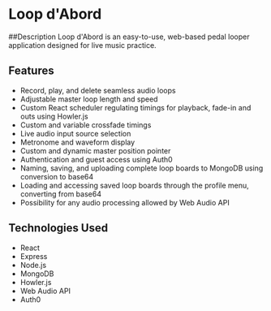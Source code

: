 # Loop d'Abord

##Description
Loop d'Abord is an easy-to-use, web-based pedal looper application designed for live music practice.

## Features
- Record, play, and delete seamless audio loops
- Adjustable master loop length and speed
- Custom React scheduler regulating timings for playback, fade-in and outs using Howler.js
- Custom and variable crossfade timings
- Live audio input source selection
- Metronome and waveform display
- Custom and dynamic master position pointer
- Authentication and guest access using Auth0
- Naming, saving, and uploading complete loop boards to MongoDB using conversion to base64
- Loading and accessing saved loop boards through the profile menu, converting from base64
- Possibility for any audio processing allowed by Web Audio API

## Technologies Used
- React
- Express
- Node.js
- MongoDB
- Howler.js
- Web Audio API
- Auth0
